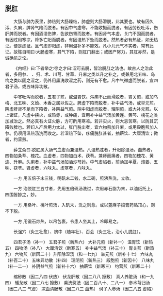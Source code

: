 ## 脱肛


&emsp;&emsp;大肠与肺为表里，肺热则大肠燥结，肺虚则大肠滑脱，此其要也。故有因久泻、久痢，脾肾气陷而脱者。有因中气虚寒，不能收摄而脱者。有因劳役吐泻，伤肝脾而脱者。有因酒湿伤脾，色欲伤肾而脱者。有因肾气本虚，关门不固而脱者。有因过用寒凉，降多亡阳而脱者。有因湿热下坠而脱者。然热者必有热证，如无热证。便是虚证。且气虚即阳虚，非用温补多不能效。凡小儿元气不实者，常有此证。故陈自明曰∶大肠虚寒，其气下陷，则肛门翻出；或因产努力，其肛亦然，是诚确见之论。

&emsp;&emsp;《内经》曰∶下者举之∶徐之才曰∶涩可去脱，皆治脱肛之法也。故古人之治此者，多用参、 、归、术、川芎、甘草、升麻之类以升之补之，或兼用北五味、乌梅之类以固之涩之，仍外用熏洗收涩之药，则无有不愈。凡中气微虚而脱者，宜四君子汤，或五味异功散。

&emsp;&emsp;中寒吐泻而脱者，五君子煎，或温胃饮。泻痢不止而滑脱者，胃关煎，或加乌梅、北五味、文蛤、木香之属以佐之。脾虚下陷而脱者，补中益气汤，或举元煎。阴虚肝肾不足而下陷者，补阴益气煎。阴中阳虚而脱者，理阴煎，或大补元煎。以上诸证，凡虚中挟火，或热赤，或肿痛，宜用补中益气汤加黄连、黄芩、槐花之类加减治之。然必真有火证火脉，方可酌用寒凉。若非实火，则大忌苦寒。以防其沉降败脾也。若妇人产后用力太过，肛门脱出者，宜六物煎加升麻，或用殿胞煎加人参。仍须用温热汤洗而收之。若湿热下坠，疼痛脱肛甚者，抽薪饮、大厘清饮；微者，约营煎。

&emsp;&emsp;薛立斋曰∶脱肛属大肠气血虚而兼湿热。凡湿热胜者，升阳除湿汤。血热者，四物加条芩、槐花。血虚者，四物加白术、茯苓。兼痔而痛者，四物加槐花、黄连、升麻。久痢者，补中益气汤加酒炒芍药。中气虚陷者，前汤加半夏、炮姜、五味、茯苓。肾虚者，六味丸。虚寒者，八味丸。

&emsp;&emsp;一方 用五倍子末三钱，明矾末二钱，水二碗，煎沸热洗，立收。

&emsp;&emsp;一方 治脱肛三五寸者，先用五倍矾汤洗过，次用赤石脂为末，以油纸托上，四围皆掺之，妙。

&emsp;&emsp;一方 用桑叶、桃叶煎汤，入矾末，洗之则愈。或以蓖麻子捣膏药贴顶心，则不下脱。

&emsp;&emsp;一方 用锻石炒热，以帛包裹，令患人坐其上，冷即易之。

&emsp;&emsp;长强穴（灸三壮愈）、脐中（随年壮）、百会（灸三壮，治小儿脱肛）。

&emsp;&emsp;四君子汤（补一） 五君子煎（新热六） 大补元煎（新补一） 温胃饮（新热五） 四物汤（补八） 大厘清饮（新寒五） 补中益气汤（补三十） 胃关煎（新热九） 六物煎（新因二十）升阳除湿汤（和一七九） 举元煎（新补十七） 六味丸（补百二十） 五味异功散（补四） 理阴煎（新热三） 殿胞煎（新因十） 八味丸（补一二一） 补阴益气煎（新补十六） 抽薪饮（新寒三） 约营煎（新寒二十）

&emsp;&emsp;缩砂散（因二八四 伏热） 伏龙肝散（因二八八 擦敷） 真人养脏汤（和一九四） 蟠龙散（因二八七 擦敷） 熏洗熨法（因二百八十、二八一） 参术芎归汤（因二八二 气虚） 凉血清肠散（因二八三 血热） 诃子人参汤（因二八五 虚陷）

